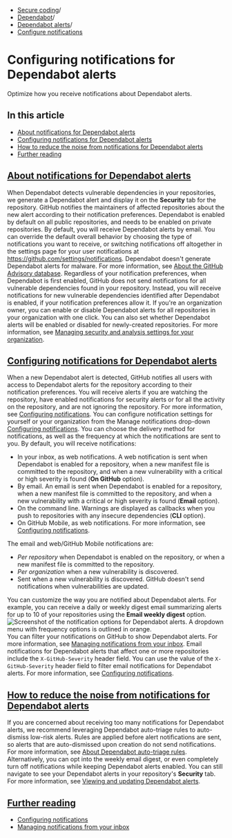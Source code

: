   * [Secure coding](https://docs.github.com/en/code-security "Secure coding")/
  * [Dependabot](https://docs.github.com/en/code-security/dependabot "Dependabot")/
  * [Dependabot alerts](https://docs.github.com/en/code-security/dependabot/dependabot-alerts "Dependabot alerts")/
  * [Configure notifications](https://docs.github.com/en/code-security/dependabot/dependabot-alerts/configuring-notifications-for-dependabot-alerts "Configure notifications")


# Configuring notifications for Dependabot alerts
Optimize how you receive notifications about Dependabot alerts.
## In this article
  * [About notifications for Dependabot alerts](https://docs.github.com/en/code-security/dependabot/dependabot-alerts/configuring-notifications-for-dependabot-alerts#about-notifications-for-dependabot-alerts)
  * [Configuring notifications for Dependabot alerts](https://docs.github.com/en/code-security/dependabot/dependabot-alerts/configuring-notifications-for-dependabot-alerts#configuring-notifications-for-dependabot-alerts)
  * [How to reduce the noise from notifications for Dependabot alerts](https://docs.github.com/en/code-security/dependabot/dependabot-alerts/configuring-notifications-for-dependabot-alerts#how-to-reduce-the-noise-from-notifications-for-dependabot-alerts)
  * [Further reading](https://docs.github.com/en/code-security/dependabot/dependabot-alerts/configuring-notifications-for-dependabot-alerts#further-reading)


## [About notifications for Dependabot alerts](https://docs.github.com/en/code-security/dependabot/dependabot-alerts/configuring-notifications-for-dependabot-alerts#about-notifications-for-dependabot-alerts)
When Dependabot detects vulnerable dependencies in your repositories, we generate a Dependabot alert and display it on the **Security** tab for the repository. GitHub notifies the maintainers of affected repositories about the new alert according to their notification preferences. Dependabot is enabled by default on all public repositories, and needs to be enabled on private repositories. By default, you will receive Dependabot alerts by email. You can override the default overall behavior by choosing the type of notifications you want to receive, or switching notifications off altogether in the settings page for your user notifications at <https://github.com/settings/notifications>.
Dependabot doesn't generate Dependabot alerts for malware. For more information, see [About the GitHub Advisory database](https://docs.github.com/en/code-security/security-advisories/working-with-global-security-advisories-from-the-github-advisory-database/about-the-github-advisory-database#malware-advisories).
Regardless of your notification preferences, when Dependabot is first enabled, GitHub does not send notifications for all vulnerable dependencies found in your repository. Instead, you will receive notifications for new vulnerable dependencies identified after Dependabot is enabled, if your notification preferences allow it.
If you're an organization owner, you can enable or disable Dependabot alerts for all repositories in your organization with one click. You can also set whether Dependabot alerts will be enabled or disabled for newly-created repositories. For more information, see [Managing security and analysis settings for your organization](https://docs.github.com/en/organizations/keeping-your-organization-secure/managing-security-settings-for-your-organization/managing-security-and-analysis-settings-for-your-organization#enabling-or-disabling-a-feature-for-all-new-repositories-when-they-are-added).
## [Configuring notifications for Dependabot alerts](https://docs.github.com/en/code-security/dependabot/dependabot-alerts/configuring-notifications-for-dependabot-alerts#configuring-notifications-for-dependabot-alerts)
When a new Dependabot alert is detected, GitHub notifies all users with access to Dependabot alerts for the repository according to their notification preferences. You will receive alerts if you are watching the repository, have enabled notifications for security alerts or for all the activity on the repository, and are not ignoring the repository. For more information, see [Configuring notifications](https://docs.github.com/en/account-and-profile/managing-subscriptions-and-notifications-on-github/setting-up-notifications/configuring-notifications#configuring-your-watch-settings-for-an-individual-repository).
You can configure notification settings for yourself or your organization from the Manage notifications drop-down [Configuring notifications](https://docs.github.com/en/account-and-profile/managing-subscriptions-and-notifications-on-github/setting-up-notifications/configuring-notifications#choosing-your-notification-settings).
You can choose the delivery method for notifications, as well as the frequency at which the notifications are sent to you. By default, you will receive notifications:
  * In your inbox, as web notifications. A web notification is sent when Dependabot is enabled for a repository, when a new manifest file is committed to the repository, and when a new vulnerability with a critical or high severity is found (**On GitHub** option).
  * By email. An email is sent when Dependabot is enabled for a repository, when a new manifest file is committed to the repository, and when a new vulnerability with a critical or high severity is found (**Email** option).
  * On the command line. Warnings are displayed as callbacks when you push to repositories with any insecure dependencies (**CLI** option).
  * On GitHub Mobile, as web notifications. For more information, see [Configuring notifications](https://docs.github.com/en/account-and-profile/managing-subscriptions-and-notifications-on-github/setting-up-notifications/configuring-notifications#enabling-push-notifications-with-github-mobile).


The email and web/GitHub Mobile notifications are:
  * _Per repository_ when Dependabot is enabled on the repository, or when a new manifest file is committed to the repository.
  * _Per organization_ when a new vulnerability is discovered.
  * Sent when a new vulnerability is discovered. GitHub doesn't send notifications when vulnerabilities are updated.


You can customize the way you are notified about Dependabot alerts. For example, you can receive a daily or weekly digest email summarizing alerts for up to 10 of your repositories using the **Email weekly digest** option.
![Screenshot of the notification options for Dependabot alerts. A dropdown menu with frequency options is outlined in orange.](https://docs.github.com/assets/cb-70021/images/help/dependabot/dependabot-notification-frequency.png)
You can filter your notifications on GitHub to show Dependabot alerts. For more information, see [Managing notifications from your inbox](https://docs.github.com/en/account-and-profile/managing-subscriptions-and-notifications-on-github/viewing-and-triaging-notifications/managing-notifications-from-your-inbox#dependabot-custom-filters).
Email notifications for Dependabot alerts that affect one or more repositories include the `X-GitHub-Severity` header field. You can use the value of the `X-GitHub-Severity` header field to filter email notifications for Dependabot alerts. For more information, see [Configuring notifications](https://docs.github.com/en/account-and-profile/managing-subscriptions-and-notifications-on-github/setting-up-notifications/configuring-notifications#filtering-email-notifications).
## [How to reduce the noise from notifications for Dependabot alerts](https://docs.github.com/en/code-security/dependabot/dependabot-alerts/configuring-notifications-for-dependabot-alerts#how-to-reduce-the-noise-from-notifications-for-dependabot-alerts)
If you are concerned about receiving too many notifications for Dependabot alerts, we recommend leveraging Dependabot auto-triage rules to auto-dismiss low-risk alerts. Rules are applied before alert notifications are sent, so alerts that are auto-dismissed upon creation do not send notifications. For more information, see [About Dependabot auto-triage rules](https://docs.github.com/en/code-security/dependabot/dependabot-auto-triage-rules/about-dependabot-auto-triage-rules).
Alternatively, you can opt into the weekly email digest, or even completely turn off notifications while keeping Dependabot alerts enabled. You can still navigate to see your Dependabot alerts in your repository's **Security** tab. For more information, see [Viewing and updating Dependabot alerts](https://docs.github.com/en/code-security/dependabot/dependabot-alerts/viewing-and-updating-dependabot-alerts).
## [Further reading](https://docs.github.com/en/code-security/dependabot/dependabot-alerts/configuring-notifications-for-dependabot-alerts#further-reading)
  * [Configuring notifications](https://docs.github.com/en/account-and-profile/managing-subscriptions-and-notifications-on-github/setting-up-notifications/configuring-notifications)
  * [Managing notifications from your inbox](https://docs.github.com/en/account-and-profile/managing-subscriptions-and-notifications-on-github/viewing-and-triaging-notifications/managing-notifications-from-your-inbox#supported-is-queries)


